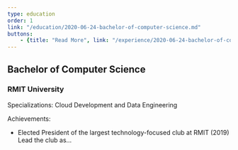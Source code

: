 ```yaml
---
type: education
order: 1
link: "/education/2020-06-24-bachelor-of-computer-science.md"
buttons:
    - {title: "Read More", link: "/experience/2020-06-24-bachelor-of-computer-science.md"}
---
```

## Bachelor of Computer Science
### RMIT University
Specializations: Cloud Development and Data Engineering 

Achievements: 
- Elected President of the largest technology-focused club at RMIT (2019) Lead the club as…